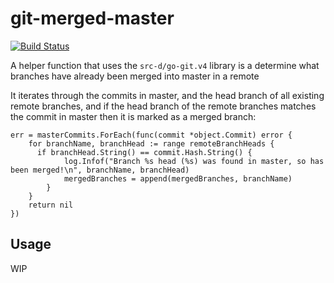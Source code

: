 # git-merged-master

[![Build Status](https://travis-ci.org/petems/git-merged-master.svg?branch=master)](https://travis-ci.org/petems/git-merged-master)

A helper function that uses the `src-d/go-git.v4` library is a determine what branches have already been merged into master in a remote

It iterates through the commits in master, and the head branch of all existing remote branches, and if the head branch of the remote branches matches the commit in master then it is marked as a merged branch:

```golang
err = masterCommits.ForEach(func(commit *object.Commit) error {
	for branchName, branchHead := range remoteBranchHeads {
	  if branchHead.String() == commit.Hash.String() {
			log.Infof("Branch %s head (%s) was found in master, so has been merged!\n", branchName, branchHead)
			mergedBranches = append(mergedBranches, branchName)
		}
	}
	return nil
})
```

## Usage

WIP